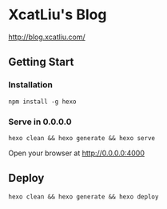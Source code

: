 # XcatLiu's Blog

http://blog.xcatliu.com/

## Getting Start

### Installation

```shell
npm install -g hexo
```

### Serve in 0.0.0.0

```shell
hexo clean && hexo generate && hexo serve
```

Open your browser at http://0.0.0.0:4000

## Deploy

```shell
hexo clean && hexo generate && hexo deploy
```
